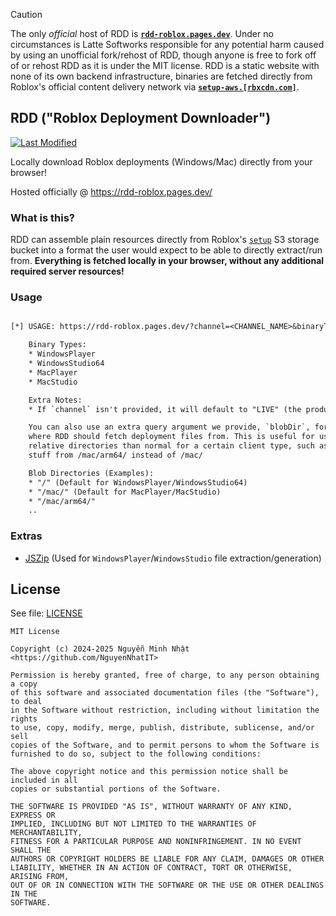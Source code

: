 [commits]: https://github.com/NguyenNhatIT/RobloxDeploymentDownloader/commits
[badges/last-modified]: https://img.shields.io/github/last-commit/NguyenNhatIT/RobloxDeploymentDownloader?label=Last%20Modifed

> [!CAUTION]
> The only *official* host of RDD is [**`rdd-roblox.pages.dev`**](https://rdd-roblox.pages.dev/). Under no circumstances is Latte Softworks responsible for any potential harm caused by using an unofficial fork/rehost of RDD, though anyone is free to fork off of or rehost RDD as it is under the MIT license. RDD is a static website with none of its own backend infrastructure, binaries are fetched directly from Roblox's official content delivery network via [**`setup-aws.[rbxcdn.com]`**](https://setup-aws.rbxcdn.com).

## RDD ("Roblox Deployment Downloader")

[![Last Modified][badges/last-modified]][commits]

Locally download Roblox deployments (Windows/Mac) directly from your browser!

Hosted officially @ <https://rdd-roblox.pages.dev/>

### What is this?

RDD can assemble plain resources directly from Roblox's [`setup`](https://setup.rbxcdn.com) S3 storage bucket into a format the user would expect to be able to directly extract/run from. **Everything is fetched locally in your browser, without any additional required server resources!**

### Usage

```txt

[*] USAGE: https://rdd-roblox.pages.dev/?channel=<CHANNEL_NAME>&binaryType=<BINARY_TYPE>&version=<VERSION_HASH>

    Binary Types:
    * WindowsPlayer
    * WindowsStudio64
    * MacPlayer
    * MacStudio

    Extra Notes:
    * If `channel` isn't provided, it will default to "LIVE" (the production channel)

    You can also use an extra query argument we provide, `blobDir`, for specifying
    where RDD should fetch deployment files from. This is useful for using different
    relative directories than normal for a certain client type, such as for fetching
    stuff from /mac/arm64/ instead of /mac/

    Blob Directories (Examples):
    * "/" (Default for WindowsPlayer/WindowsStudio64)
    * "/mac/" (Default for MacPlayer/MacStudio)
    * "/mac/arm64/"
    ..
```

### Extras

* [JSZip](https://github.com/Stuk/jszip) (Used for `WindowsPlayer`/`WindowsStudio` file extraction/generation)

## License

See file: [LICENSE](LICENSE)

```
MIT License

Copyright (c) 2024-2025 Nguyễn Minh Nhật <https://github.com/NguyenNhatIT>

Permission is hereby granted, free of charge, to any person obtaining a copy
of this software and associated documentation files (the "Software"), to deal
in the Software without restriction, including without limitation the rights
to use, copy, modify, merge, publish, distribute, sublicense, and/or sell
copies of the Software, and to permit persons to whom the Software is
furnished to do so, subject to the following conditions:

The above copyright notice and this permission notice shall be included in all
copies or substantial portions of the Software.

THE SOFTWARE IS PROVIDED "AS IS", WITHOUT WARRANTY OF ANY KIND, EXPRESS OR
IMPLIED, INCLUDING BUT NOT LIMITED TO THE WARRANTIES OF MERCHANTABILITY,
FITNESS FOR A PARTICULAR PURPOSE AND NONINFRINGEMENT. IN NO EVENT SHALL THE
AUTHORS OR COPYRIGHT HOLDERS BE LIABLE FOR ANY CLAIM, DAMAGES OR OTHER
LIABILITY, WHETHER IN AN ACTION OF CONTRACT, TORT OR OTHERWISE, ARISING FROM,
OUT OF OR IN CONNECTION WITH THE SOFTWARE OR THE USE OR OTHER DEALINGS IN THE
SOFTWARE.
```
